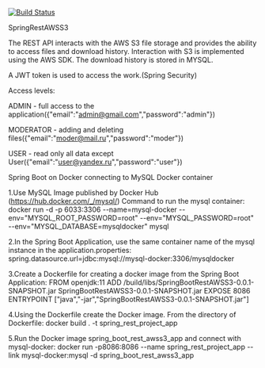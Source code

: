[![Build Status](https://travis-ci.com/github/timon1983/SpringRestAWSS3.png)](https://travis-ci.com/github/timon1983/SpringRestAWSS3)

SpringRestAWSS3
 
 The REST API interacts with the AWS S3 file storage and provides the ability to access files and download history.
 Interaction with S3 is implemented using the AWS SDK.
 The download history is stored in MYSQL.
 
 A JWT token is used to access the work.(Spring Security)
 
 Access levels:

ADMIN - full access to the application({"email":"admin@gmail.com","password":"admin"})

MODERATOR - adding and deleting files({"email":"moder@mail.ru","password":"moder"})

USER - read only all data except User({"email":"user@yandex.ru","password":"user"})

 Spring Boot on Docker connecting to MySQL Docker container

1.Use MySQL Image published by Docker Hub (https://hub.docker.com/_/mysql/) Command to run the mysql container: docker run -d -p 6033:3306 --name=mysql-docker --env="MYSQL_ROOT_PASSWORD=root" --env="MYSQL_PASSWORD=root" --env="MYSQL_DATABASE=mysqldocker" mysql

2.In the Spring Boot Application, use the same container name of the mysql instance in the application.properties: spring.datasource.url=jdbc:mysql://mysql-docker:3306/mysqldocker

3.Create a Dockerfile for creating a docker image from the Spring Boot Application: FROM openjdk:11 ADD /build/libs/SpringBootRestAWSS3-0.0.1-SNAPSHOT.jar SpringBootRestAWSS3-0.0.1-SNAPSHOT.jar EXPOSE 8086 ENTRYPOINT ["java","-jar","SpringBootRestAWSS3-0.0.1-SNAPSHOT.jar"]

4.Using the Dockerfile create the Docker image. From the directory of Dockerfile: docker build . -t spring_rest_project_app

5.Run the Docker image  spring_boot_rest_awss3_app and connect with mysql-docker: docker run -p8086:8086 --name spring_rest_project_app --link mysql-docker:mysql -d  spring_boot_rest_awss3_app
